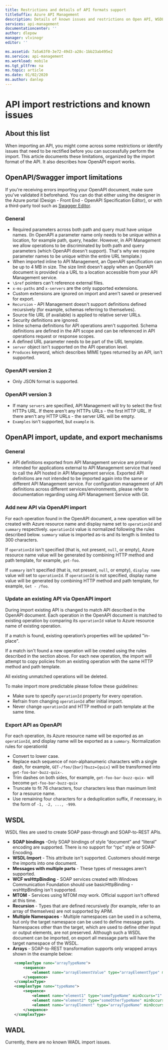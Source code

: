 ```yaml
---
title: Restrictions and details of API formats support
titleSuffix: Azure API Management
description: Details of known issues and restrictions on Open API, WSDL, and WADL formats support in Azure API Management.
services: api-management
documentationcenter: ''
author: dlepow
manager: vlvinogr
editor: ''

ms.assetid: 7a5a63f0-3e72-49d3-a28c-1bb23ab495e2
ms.service: api-management
ms.workload: mobile
ms.tgt_pltfrm: na
ms.topic: article
ms.date: 01/02/2020
ms.author: danlep
---
```


# API import restrictions and known issues

## About this list

When importing an API, you might come across some restrictions or identify issues that need to be rectified before you can successfully perform the import. This article documents these limitations, organized by the import format of the API. It also describes how OpenAPI export works.

## <a name="open-api"> </a>OpenAPI/Swagger import limitations

If you're receiving errors importing your OpenAPI document, make sure you've validated it beforehand. You can do that either using the designer in the Azure portal (Design - Front End - OpenAPI Specification Editor), or with a third-party tool such as <a href="https://editor.swagger.io">Swagger Editor</a>.

### <a name="open-api-general"> </a>General

-   Required parameters across both path and query must have unique names. (In OpenAPI a parameter name only needs to be unique within a location, for example path, query, header. However, in API Management we allow operations to be discriminated by both path and query parameters (which OpenAPI doesn't support). That's why we require parameter names to be unique within the entire URL template.)
- When imported inline to API Management, an OpenAPI specification can be up to 4 MB in size. The size limit doesn't apply when an OpenAPI document is provided via a URL to a location accessible from your API Management service.
-   `\$ref` pointers can't reference external files.
-   `x-ms-paths` and `x-servers` are the only supported extensions.
-   Custom extensions are ignored on import and aren't saved or preserved for export.
-   `Recursion` - API Management doesn't support definitions defined recursively (for example, schemas referring to themselves).
-   Source file URL (if available) is applied to relative server URLs.
-   Security definitions are ignored.
-   Inline schema definitions for API operations aren't supported. Schema definitions are defined in the API scope and can be referenced in API operations request or response scopes.
-   A defined URL parameter needs to be part of the URL template.
-   `server` object isn't supported on the API operation level.
-   `Produces` keyword, which describes MIME types returned by an API, isn't supported. 

### <a name="open-api-v2"> </a>OpenAPI version 2

-   Only JSON format is supported.

### <a name="open-api-v3"> </a>OpenAPI version 3

-   If many `servers` are specified, API Management will try to select the first HTTPs URL. If there aren't any HTTPs URLs - the first HTTP URL. If there aren't any HTTP URLs - the server URL will be empty.
-   `Examples` isn't supported, but `example` is.

## OpenAPI import, update, and export mechanisms

### <a name="open-import-export-general"> </a>General

-   API definitions exported from API Management service are primarily intended for applications external to API Management service that need to call the API hosted in API Management service. Exported API definitions are not intended to be imported again into the same or different API Management service. For configuration management of API definitions across different services/environments, please refer to documentation regarding using API Management Service with Git. 

### Add new API via OpenAPI import

For each operation found in the OpenAPI document, a new operation will be created with Azure resource name and display name set to `operationId` and `summary` respectively. `operationId` value is normalized following the rules described below. `summary` value is imported as-is and its length is limited to 300 characters.

If `operationId` isn't specified (that is, not present, `null`, or empty), Azure resource name value will be generated by combining HTTP method and path template, for example, `get-foo`.

If `summary` isn't specified (that is, not present, `null`, or empty), `display name` value will set to `operationId`. If `operationId` is not specified, display name value will be generated by combining HTTP method and path template, for example, `Get - /foo`.

### Update an existing API via OpenAPI import

During import existing API is changed to match API described in the OpenAPI document. Each operation in the OpenAPI document is matched to existing operation by comparing its `operationId` value to Azure resource name of existing operation.

If a match is found, existing operation’s properties will be updated "in-place".

If a match isn't found a new operation will be created using the rules described in the section above. For each new operation, the import will attempt to copy policies from an existing operation with the same HTTP method and path template.

All existing unmatched operations will be deleted.

To make import more predictable please follow these guidelines:

- Make sure to specify `operationId` property for every operation.
- Refrain from changing `operationId` after initial import.
- Never change `operationId` and HTTP method or path template at the same time.

### Export API as OpenAPI

For each operation, its Azure resource name will be exported as an `operationId`, and display name will be exported as a `summary`.
Normalization rules for operationId

- Convert to lower case.
- Replace each sequence of non-alphanumeric characters with a single dash, for example, `GET-/foo/{bar}?buzz={quix}` will be transformed into `get-foo-bar-buzz-quix-`.
- Trim dashes on both sides, for example, `get-foo-bar-buzz-quix-` will become `get-foo-bar-buzz-quix`
- Truncate to fit 76 characters, four characters less than maximum limit for a resource name.
- Use remaining four characters for a deduplication suffix, if necessary, in the form of `-1, -2, ..., -999`.


## <a name="wsdl"> </a>WSDL

WSDL files are used to create SOAP pass-through and SOAP-to-REST APIs.

-   **SOAP bindings** -Only SOAP bindings of style ”document” and “literal” encoding are supported. There is no support for “rpc” style or SOAP-Encoding.
-   **WSDL:Import** - This attribute isn't supported. Customers should merge the imports into one document.
-   **Messages with multiple parts** - These types of messages aren't supported.
-   **WCF wsHttpBinding** - SOAP services created with Windows Communication Foundation should use basicHttpBinding - wsHttpBinding isn't supported.
-   **MTOM** - Services using MTOM <em>may</em> work. Official support isn't offered at this time.
-   **Recursion** - Types that are defined recursively (for example, refer to an array of themselves) are not supported by APIM.
-   **Multiple Namespaces** - Multiple namespaces can be used in a schema, but only the target namespace can be used to define message parts. Namespaces other than the target, which are used to define other input or output elements, are not preserved. Although such a WSDL document can be imported, on export all message parts will have the target namespace of the WSDL.
-   **Arrays** - SOAP-to-REST transformation supports only wrapped arrays shown in the example below:

```xml
    <complexType name="arrayTypeName">
        <sequence>
            <element name="arrayElementValue" type="arrayElementType" minOccurs="0" maxOccurs="unbounded"/>
        </sequence>
    </complexType>
    <complexType name="typeName">
        <sequence>
            <element name="element1" type="someTypeName" minOccurs="1" maxOccurs="1"/>
            <element name="element2" type="someOtherTypeName" minOccurs="0" maxOccurs="1" nillable="true"/>
            <element name="arrayElement" type="arrayTypeName" minOccurs="1" maxOccurs="1"/>
        </sequence>
    </complexType>
```

## <a name="wadl"> </a>WADL

Currently, there are no known WADL import issues.
